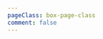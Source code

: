 ```yaml
---
pageClass: box-page-class
comment: false
---
```

<BoxLayout :cardList='photoList' />

<script>
export default {
        data() {
                return {
                        photoList: [
                                {
                                title: 'chatglm',/* 标题 */
                                description: 'ChatGLM 是清华大学的开源项目，其 ChatGLM-6B 是一个开源的、支持中英双语的对话语言模型，，具有 62 亿参数。虽说参数在GPT中不算高，但是作为消费级的显卡上进行本地部署就非常实用。',/* 描述 */
                                date: '2023',/* 日期 */
                                imgurl: '../avatar.png',/* 图片地址 */
                                href: 'https://baidu.com/',/* 跳转链接 */
                                },
                                {
                                title: 'chatglm',/* 标题 */
                                description: 'ChatGLM 是清华大学的开源项目，其 ChatGLM-6B 是一个开源的、支持中英双语的对话语言模型，，具有 62 亿参数。虽说参数在GPT中不算高，但是作为消费级的显卡上进行本地部署就非常实用。',/* 描述 */
                                date: '2023',/* 日期 */
                                imgurl: '../avatar.png',/* 图片地址 */
                                href: 'https://baidu.com/',/* 跳转链接 */
                                },
                                {
                                title: 'chatglm',/* 标题 */
                                description: 'ChatGLM 是清华大学的开源项目，其 ChatGLM-6B 是一个开源的、支持中英双语的对话语言模型，，具有 62 亿参数。虽说参数在GPT中不算高，但是作为消费级的显卡上进行本地部署就非常实用。',/* 描述 */
                                date: '2023',/* 日期 */
                                imgurl: '../avatar.png',/* 图片地址 */
                                href: 'https://baidu.com/',/* 跳转链接 */
                                },
                                {
                                title: 'chatglm',/* 标题 */
                                description: 'ChatGLM 是清华大学的开源项目，其 ChatGLM-6B 是一个开源的、支持中英双语的对话语言模型，，具有 62 亿参数。虽说参数在GPT中不算高，但是作为消费级的显卡上进行本地部署就非常实用。',/* 描述 */
                                date: '2023',/* 日期 */
                                imgurl: '../avatar.png',/* 图片地址 */
                                href: 'https://baidu.com/',/* 跳转链接 */
                                },
                        ],
                }
        }
}
</script>